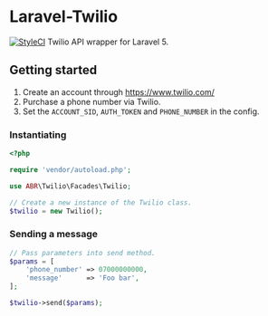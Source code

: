 # Laravel-Twilio
[![StyleCI](https://styleci.io/repos/120042743/shield)](https://styleci.io/repos/120042743)
Twilio API wrapper for Laravel 5.

## Getting started
1. Create an account through https://www.twilio.com/
2. Purchase a phone number via Twilio.
3. Set the `ACCOUNT_SID`, `AUTH_TOKEN` and `PHONE_NUMBER` in the config.

### Instantiating 
```php
<?php

require 'vendor/autoload.php';

use ABR\Twilio\Facades\Twilio;

// Create a new instance of the Twilio class. 
$twilio = new Twilio();

```

### Sending a message
```php
// Pass parameters into send method.
$params = [
    'phone_number' => 07000000000,
    'message'      => 'Foo bar',
];

$twilio->send($params);
```
